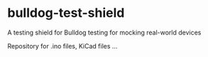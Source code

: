 # bulldog-test-shield
A testing shield for Bulldog testing for mocking real-world devices


Repository for .ino files, KiCad files ... 
